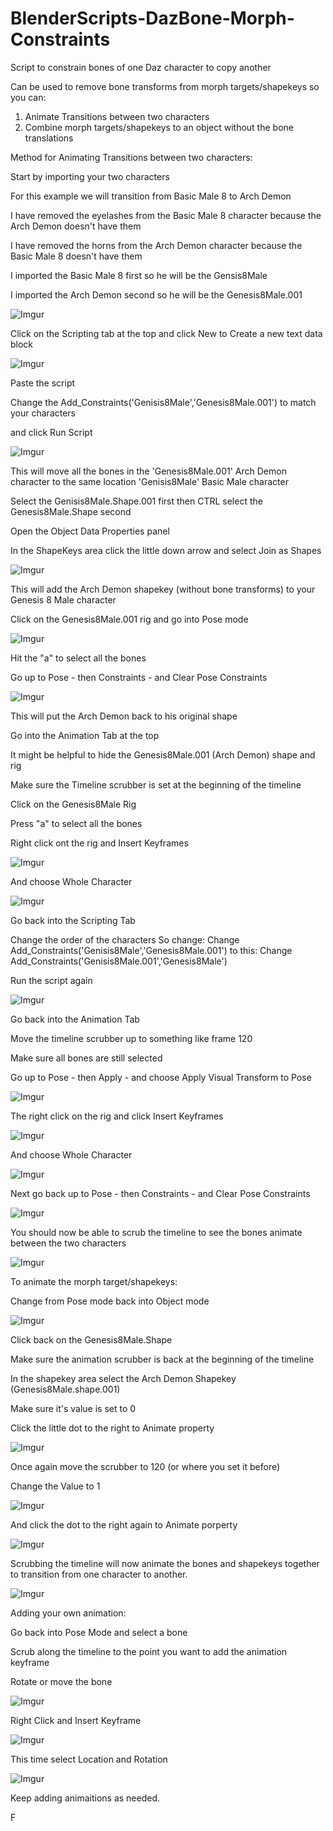 # BlenderScripts-DazBone-Morph-Constraints
Script to constrain bones of one Daz character to copy another 

Can be used to remove bone transforms from morph targets/shapekeys so you can:
1. Animate Transitions between two characters
2. Combine morph targets/shapekeys to an object without the bone translations

Method for Animating Transitions between two characters:

Start by importing your two characters

For this example we will transition from Basic Male 8 to Arch Demon

I have removed the eyelashes from the Basic Male 8 character because the Arch Demon doesn't have them

I have removed the horns from the Arch Demon character because the Basic Male 8 doesn't have them

I imported the Basic Male 8 first so he will be the Gensis8Male

I imported the Arch Demon second so he will be the Genesis8Male.001

![Imgur](https://i.imgur.com/uL8q6Uw.png)

Click on the Scripting tab at the top and click New to Create a new text data block

![Imgur](https://i.imgur.com/PiMnchC.png)

Paste the script

Change the Add_Constraints('Genisis8Male','Genesis8Male.001') to match your characters

and click Run Script

![Imgur](https://i.imgur.com/ZvxGSVB.png)

This will move all the bones in the 'Genesis8Male.001' Arch Demon character to the same location 'Genisis8Male' Basic Male character

Select the Genisis8Male.Shape.001 first then CTRL select the Genesis8Male.Shape second

Open the Object Data Properties panel

In the ShapeKeys area click the little down arrow and select Join as Shapes

![Imgur](https://i.imgur.com/MxJY0vf.png)

This will add the Arch Demon shapekey (without bone transforms) to your Genesis 8 Male character

Click on the Genesis8Male.001 rig and go into Pose mode

![Imgur](https://i.imgur.com/dOVcIps.png)

Hit the "a" to select all the bones

Go up to Pose - then Constraints - and Clear Pose Constraints

![Imgur](https://i.imgur.com/uAH9qHB.png)

This will put the Arch Demon back to his original shape

Go into the Animation Tab at the top

It might be helpful to hide the Genesis8Male.001 (Arch Demon) shape and rig

Make sure the Timeline scrubber is set at the beginning of the timeline

Click on the Genesis8Male Rig

Press "a" to select all the bones

Right click ont the rig and Insert Keyframes

![Imgur](https://i.imgur.com/hiup42a.png)

And choose Whole Character

![Imgur](https://i.imgur.com/eD67rnx.png)

Go back into the Scripting Tab

Change the order of the characters
So change:
Change Add_Constraints('Genisis8Male','Genesis8Male.001')
to this:
Change Add_Constraints('Genisis8Male.001','Genesis8Male')

Run the script again

![Imgur](https://i.imgur.com/76MmrFy.png)

Go back into the Animation Tab

Move the timeline scrubber up to something like frame 120

Make sure all bones are still selected

Go up to Pose - then Apply - and choose Apply Visual Transform to Pose

![Imgur](https://i.imgur.com/rCChUSm.png)

The right click on the rig and click Insert Keyframes

![Imgur](https://i.imgur.com/FtKmLeM.png)

And choose Whole Character

![Imgur](https://i.imgur.com/8ejaVkZ.png)

Next go back up to Pose - then Constraints - and Clear Pose Constraints

![Imgur](https://i.imgur.com/r5RDBs7.png)

You should now be able to scrub the timeline to see the bones animate between the two characters

![Imgur](https://i.imgur.com/zEbiVU3.png)

To animate the morph target/shapekeys:

Change from Pose mode back into Object mode

![Imgur](https://i.imgur.com/vluFSam.png)

Click back on the Genesis8Male.Shape

Make sure the animation scrubber is back at the beginning of the timeline

In the shapekey area select the Arch Demon Shapekey (Genesis8Male.shape.001)

Make sure it's value is set to 0

Click the little dot to the right to Animate property

![Imgur](https://i.imgur.com/Zzc2GNp.png)

Once again move the scrubber to 120 (or where you set it before)

Change the Value to 1

![Imgur](https://i.imgur.com/ZSAkIYZ.png)

And click the dot to the right again to Animate porperty

![Imgur](https://i.imgur.com/uWuqh1z.png)

Scrubbing the timeline will now animate the bones and shapekeys together to transition from one character to another.

![Imgur](https://i.imgur.com/hHB4ohj.png)

Adding your own animation:

Go back into Pose Mode and select a bone

Scrub along the timeline to the point you want to add the animation keyframe

Rotate or move the bone 

![Imgur](https://i.imgur.com/Z8u9uqO.png)

Right Click and Insert Keyframe

![Imgur](https://i.imgur.com/2T2mmae.png)

This time select Location and Rotation

![Imgur](https://i.imgur.com/5Q7XtL5.png)

Keep adding animaitions as needed.






F
